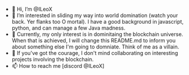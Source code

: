 - 👋 Hi, I’m @ILeoX
- 👀 I’m interested in sliding my way into world domination (watch your back. Yer flanks too O mortal). I have a good background in javascript, python, and can manage a few Java madness.
- 🌱 Currently, my only interest is in dominitaing the blockchain universe. When that is achieved, I will change this README.md to inform you about something else I'm going to domniate. Think of me as a villain.
- 💞️ If you've got the courage, I don't mind collaborating on interesting projects involving the blockchain.
- 📫 How to reach me [discord @ILeoX]

<!---
ILeoX/ILeoX is a ✨ special ✨ repository because its `README.md` (this file) appears on your GitHub profile.
You can click the Preview link to take a look at your changes.
--->
